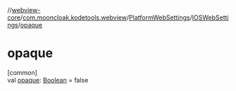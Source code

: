//[webview-core](../../../../index.md)/[com.mooncloak.kodetools.webview](../../index.md)/[PlatformWebSettings](../index.md)/[IOSWebSettings](index.md)/[opaque](opaque.md)

# opaque

[common]\
val [opaque](opaque.md): [Boolean](https://kotlinlang.org/api/latest/jvm/stdlib/kotlin/-boolean/index.html) = false
